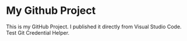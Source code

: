 # My Github Project
This is my GitHub Project. I published it directly from Visual Studio Code.
Test Git Credential Helper.